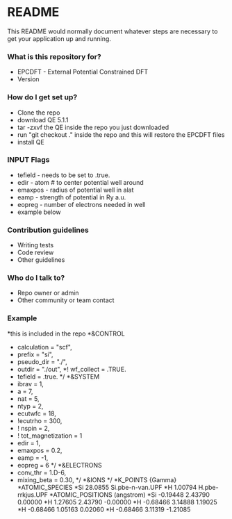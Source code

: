 # README #

This README would normally document whatever steps are necessary to get your application up and running.

### What is this repository for? ###

* EPCDFT - External Potential Constrained DFT
* Version 

### How do I get set up? ###

* Clone the repo
* download QE 5.1.1
* tar -zxvf the QE  inside the repo you just downloaded
* run "git checkout ." inside the repo and this will restore the EPCDFT files
* install QE

### INPUT Flags ###
* tefield - needs to be set to .true.
* edir - atom # to center potential well around 
* emaxpos - radius of potential well in alat
* eamp - strength of potential in Ry a.u.
* eopreg - number of electrons needed in well
* example below

### Contribution guidelines ###

* Writing tests
* Code review
* Other guidelines

### Who do I talk to? ###

* Repo owner or admin
* Other community or team contact

### Example ###
*this is included in the repo
*&CONTROL
*  calculation  = "scf",
*  prefix       = "si",
*  pseudo_dir   = "./",
*  outdir       = "./out",
*!  wf_collect   = .TRUE.
*  tefield = .true.
*/
*&SYSTEM
*  ibrav     = 1,
*  a = 7,
*  nat       = 5,
*  ntyp      = 2,
*  ecutwfc   = 18,
*  !ecutrho   = 300,
*  ! nspin     = 2,
*  ! tot_magnetization = 1
*  edir = 1,
*  emaxpos = 0.2,
*  eamp = -1,
*  eopreg = 6
*/
*&ELECTRONS
*  conv_thr    = 1.D-6,
*  mixing_beta = 0.30,
*/
*&IONS
*/
*K_POINTS {Gamma}
*ATOMIC_SPECIES
*Si 28.0855 Si.pbe-n-van.UPF
*H 1.00794 H.pbe-rrkjus.UPF
*ATOMIC_POSITIONS (angstrom)
*Si        -0.19448        2.43790        0.00000
*H          1.27605        2.43790       -0.00000
*H         -0.68466        3.14888        1.19025
*H         -0.68466        1.05163        0.02060
*H         -0.68466        3.11319       -1.21085
